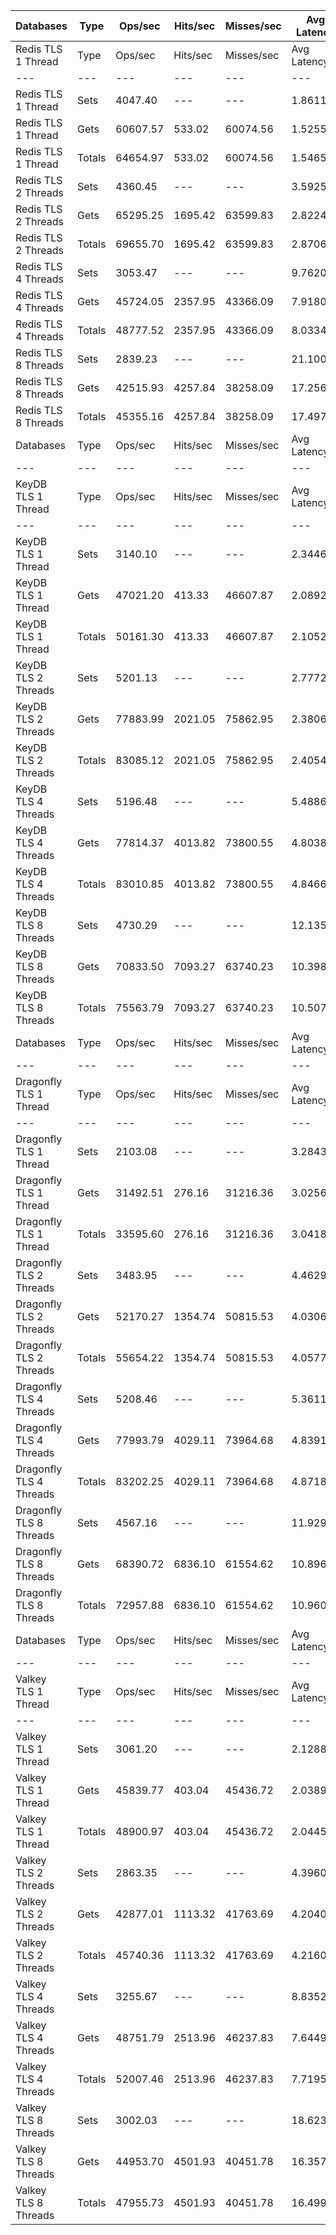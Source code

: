 | Databases | Type | Ops/sec | Hits/sec | Misses/sec | Avg Latency | p50 Latency | p99 Latency | p99.9 Latency | KB/sec |
| --- | --- | --- | --- | --- | --- | --- | --- | --- | --- |
| Redis TLS 1 Thread | Type | Ops/sec | Hits/sec | Misses/sec | Avg Latency | p50 Latency | p99 Latency | p99.9 Latency | KB/sec |
| --- | --- | --- | --- | --- | --- | --- | --- | --- | --- |
Redis TLS 1 Thread | Sets | 4047.40 | --- | --- | 1.86116 | 1.50300 | 2.67100 | 127.99900 | 2212.79 |
Redis TLS 1 Thread | Gets | 60607.57 | 533.02 | 60074.56 | 1.52550 | 1.49500 | 2.52700 | 3.58300 | 2626.15 |
Redis TLS 1 Thread | Totals | 64654.97 | 533.02 | 60074.56 | 1.54651 | 1.49500 | 2.52700 | 3.66300 | 4838.94 |
Redis TLS 2 Threads | Sets | 4360.45 | --- | --- | 3.59253 | 2.84700 | 3.87100 | 282.62300 | 2383.94 |
Redis TLS 2 Threads | Gets | 65295.25 | 1695.42 | 63599.83 | 2.82244 | 2.81500 | 3.79100 | 5.31100 | 3393.16 |
Redis TLS 2 Threads | Totals | 69655.70 | 1695.42 | 63599.83 | 2.87065 | 2.81500 | 3.79100 | 5.43900 | 5777.10 |
Redis TLS 4 Threads | Sets | 3053.47 | --- | --- | 9.76201 | 7.96700 | 13.18300 | 667.64700 | 1669.40 |
Redis TLS 4 Threads | Gets | 45724.05 | 2357.95 | 43366.09 | 7.91806 | 7.90300 | 12.86300 | 14.14300 | 2964.90 |
Redis TLS 4 Threads | Totals | 48777.52 | 2357.95 | 43366.09 | 8.03349 | 7.90300 | 12.86300 | 14.20700 | 4634.30 |
Redis TLS 8 Threads | Sets | 2839.23 | --- | --- | 21.10010 | 17.27900 | 28.03100 | 1400.83100 | 1552.27 |
Redis TLS 8 Threads | Gets | 42515.93 | 4257.84 | 38258.09 | 17.25654 | 17.27900 | 27.51900 | 30.20700 | 3795.59 |
Redis TLS 8 Threads | Totals | 45355.16 | 4257.84 | 38258.09 | 17.49715 | 17.27900 | 27.51900 | 30.46300 | 5347.86 |
| Databases | Type | Ops/sec | Hits/sec | Misses/sec | Avg Latency | p50 Latency | p99 Latency | p99.9 Latency | KB/sec |
| --- | --- | --- | --- | --- | --- | --- | --- | --- | --- |
| KeyDB TLS 1 Thread | Type | Ops/sec | Hits/sec | Misses/sec | Avg Latency | p50 Latency | p99 Latency | p99.9 Latency | KB/sec |
| --- | --- | --- | --- | --- | --- | --- | --- | --- | --- |
KeyDB TLS 1 Thread | Sets | 3140.10 | --- | --- | 2.34465 | 2.09500 | 3.29500 | 102.39900 | 1716.75 |
KeyDB TLS 1 Thread | Gets | 47021.20 | 413.33 | 46607.87 | 2.08922 | 2.09500 | 3.19900 | 3.63100 | 2037.35 |
KeyDB TLS 1 Thread | Totals | 50161.30 | 413.33 | 46607.87 | 2.10521 | 2.09500 | 3.19900 | 3.74300 | 3754.09 |
KeyDB TLS 2 Threads | Sets | 5201.13 | --- | --- | 2.77723 | 2.19100 | 5.47100 | 160.76700 | 2843.56 |
KeyDB TLS 2 Threads | Gets | 77883.99 | 2021.05 | 75862.95 | 2.38064 | 2.17500 | 5.21500 | 7.45500 | 4046.72 |
KeyDB TLS 2 Threads | Totals | 83085.12 | 2021.05 | 75862.95 | 2.40547 | 2.17500 | 5.24700 | 7.61500 | 6890.28 |
KeyDB TLS 4 Threads | Sets | 5196.48 | --- | --- | 5.48860 | 4.70300 | 10.43100 | 303.10300 | 2841.02 |
KeyDB TLS 4 Threads | Gets | 77814.37 | 4013.82 | 73800.55 | 4.80381 | 4.70300 | 9.98300 | 12.73500 | 5046.25 |
KeyDB TLS 4 Threads | Totals | 83010.85 | 4013.82 | 73800.55 | 4.84668 | 4.70300 | 10.04700 | 12.99100 | 7887.28 |
KeyDB TLS 8 Threads | Sets | 4730.29 | --- | --- | 12.13575 | 10.11100 | 22.78300 | 708.60700 | 2586.15 |
KeyDB TLS 8 Threads | Gets | 70833.50 | 7093.27 | 63740.23 | 10.39881 | 10.11100 | 21.75900 | 27.77500 | 6323.39 |
KeyDB TLS 8 Threads | Totals | 75563.79 | 7093.27 | 63740.23 | 10.50754 | 10.11100 | 21.75900 | 28.41500 | 8909.54 |
| Databases | Type | Ops/sec | Hits/sec | Misses/sec | Avg Latency | p50 Latency | p99 Latency | p99.9 Latency | KB/sec |
| --- | --- | --- | --- | --- | --- | --- | --- | --- | --- |
| Dragonfly TLS 1 Thread | Type | Ops/sec | Hits/sec | Misses/sec | Avg Latency | p50 Latency | p99 Latency | p99.9 Latency | KB/sec |
| --- | --- | --- | --- | --- | --- | --- | --- | --- | --- |
Dragonfly TLS 1 Thread | Sets | 2103.08 | --- | --- | 3.28432 | 2.97500 | 6.75100 | 110.59100 | 1149.80 |
Dragonfly TLS 1 Thread | Gets | 31492.51 | 276.16 | 31216.36 | 3.02564 | 2.97500 | 6.62300 | 7.16700 | 1364.18 |
Dragonfly TLS 1 Thread | Totals | 33595.60 | 276.16 | 31216.36 | 3.04183 | 2.97500 | 6.62300 | 7.19900 | 2513.97 |
Dragonfly TLS 2 Threads | Sets | 3483.95 | --- | --- | 4.46295 | 3.95100 | 9.21500 | 168.95900 | 1904.75 |
Dragonfly TLS 2 Threads | Gets | 52170.27 | 1354.74 | 50815.53 | 4.03063 | 3.95100 | 8.95900 | 10.68700 | 2711.16 |
Dragonfly TLS 2 Threads | Totals | 55654.22 | 1354.74 | 50815.53 | 4.05770 | 3.95100 | 8.95900 | 10.87900 | 4615.90 |
Dragonfly TLS 4 Threads | Sets | 5208.46 | --- | --- | 5.36117 | 4.99100 | 11.26300 | 212.99100 | 2847.57 |
Dragonfly TLS 4 Threads | Gets | 77993.79 | 4029.11 | 73964.68 | 4.83917 | 4.95900 | 10.87900 | 13.50300 | 5060.92 |
Dragonfly TLS 4 Threads | Totals | 83202.25 | 4029.11 | 73964.68 | 4.87185 | 4.95900 | 10.87900 | 13.69500 | 7908.50 |
Dragonfly TLS 8 Threads | Sets | 4567.16 | --- | --- | 11.92967 | 10.87900 | 28.28700 | 415.74300 | 2496.96 |
Dragonfly TLS 8 Threads | Gets | 68390.72 | 6836.10 | 61554.62 | 10.89626 | 10.81500 | 26.87900 | 40.19100 | 6099.01 |
Dragonfly TLS 8 Threads | Totals | 72957.88 | 6836.10 | 61554.62 | 10.96095 | 10.81500 | 26.87900 | 41.98300 | 8595.97 |
| Databases | Type | Ops/sec | Hits/sec | Misses/sec | Avg Latency | p50 Latency | p99 Latency | p99.9 Latency | KB/sec |
| --- | --- | --- | --- | --- | --- | --- | --- | --- | --- |
| Valkey TLS 1 Thread | Type | Ops/sec | Hits/sec | Misses/sec | Avg Latency | p50 Latency | p99 Latency | p99.9 Latency | KB/sec |
| --- | --- | --- | --- | --- | --- | --- | --- | --- | --- |
Valkey TLS 1 Thread | Sets | 3061.20 | --- | --- | 2.12886 | 1.97500 | 3.40700 | 45.56700 | 1673.62 |
Valkey TLS 1 Thread | Gets | 45839.77 | 403.04 | 45436.72 | 2.03895 | 1.97500 | 3.37500 | 4.83100 | 1986.20 |
Valkey TLS 1 Thread | Totals | 48900.97 | 403.04 | 45436.72 | 2.04457 | 1.97500 | 3.37500 | 4.89500 | 3659.82 |
Valkey TLS 2 Threads | Sets | 2863.35 | --- | --- | 4.39606 | 3.77500 | 8.70300 | 97.27900 | 1565.45 |
Valkey TLS 2 Threads | Gets | 42877.01 | 1113.32 | 41763.69 | 4.20403 | 3.75900 | 8.44700 | 9.98300 | 2228.16 |
Valkey TLS 2 Threads | Totals | 45740.36 | 1113.32 | 41763.69 | 4.21605 | 3.75900 | 8.44700 | 10.11100 | 3793.61 |
Valkey TLS 4 Threads | Sets | 3255.67 | --- | --- | 8.83529 | 7.77500 | 9.40700 | 434.17500 | 1779.94 |
Valkey TLS 4 Threads | Gets | 48751.79 | 2513.96 | 46237.83 | 7.64499 | 7.64700 | 9.21500 | 10.87900 | 3161.17 |
Valkey TLS 4 Threads | Totals | 52007.46 | 2513.96 | 46237.83 | 7.71951 | 7.64700 | 9.21500 | 11.26300 | 4941.11 |
Valkey TLS 8 Threads | Sets | 3002.03 | --- | --- | 18.62324 | 16.51100 | 21.24700 | 794.62300 | 1641.27 |
Valkey TLS 8 Threads | Gets | 44953.70 | 4501.93 | 40451.78 | 16.35779 | 16.12700 | 20.35100 | 23.55100 | 4013.20 |
Valkey TLS 8 Threads | Totals | 47955.73 | 4501.93 | 40451.78 | 16.49961 | 16.19100 | 20.35100 | 24.06300 | 5654.47 |
